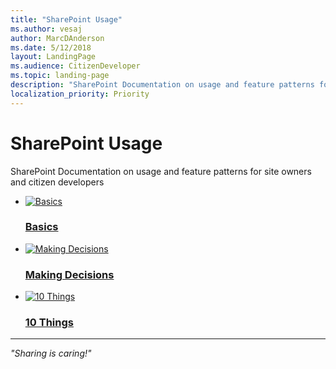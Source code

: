 ```yaml
---
title: "SharePoint Usage"
ms.author: vesaj
author: MarcDAnderson
ms.date: 5/12/2018
layout: LandingPage
ms.audience: CitizenDeveloper
ms.topic: landing-page
description: "SharePoint Documentation on usage and feature patterns for site owners and citizen developers"
localization_priority: Priority
---
```


# SharePoint Usage

SharePoint Documentation on usage and feature patterns for site owners and citizen developers

<ul class="panelContent cardsFTitle">
    <li>
        <a href="/SharePoint/sp-usage-docs/docs/basics/index.md">
        <div class="cardSize">
            <div class="cardPadding">
                <div class="card">
                    <div class="cardImageOuter">
                        <div class="cardImage">
                            <img src="https://docs.microsoft.com/en-us/media/common/i_dev-ops.svg" alt="Basics" />
                        </div>
                    </div>
                    <div class="cardText">
                        <h3>Basics</h3>
                    </div>
                </div>
            </div>
        </div>
        </a>
    </li>
    <li>
        <a href="/SharePoint/sp-usage-docs/docs/making-decisions/index.md">
        <div class="cardSize">
            <div class="cardPadding">
                <div class="card">
                    <div class="cardImageOuter">
                        <div class="cardImage">
                            <img src="https://docs.microsoft.com/en-us/media/common/i_support.svg" alt="Making Decisions" />
                        </div>
                    </div>
                    <div class="cardText">
                        <h3>Making Decisions</h3>
                    </div>
                </div>
            </div>
        </div>
        </a>
    </li>
    <li>
        <a href="/SharePoint/sp-usage-docs/docs/10-things/index.md">
        <div class="cardSize">
            <div class="cardPadding">
                <div class="card">
                    <div class="cardImageOuter">
                        <div class="cardImage">
                            <img src="https://docs.microsoft.com/en-us/media/common/i_investigate.svg" alt="10 Things" />
                        </div>
                    </div>
                    <div class="cardText">
                        <h3>10 Things</h3>
                    </div>
                </div>
            </div>
        </div>
        </a>
    </li>
</ul>



---

<i>"Sharing is caring!"</i>